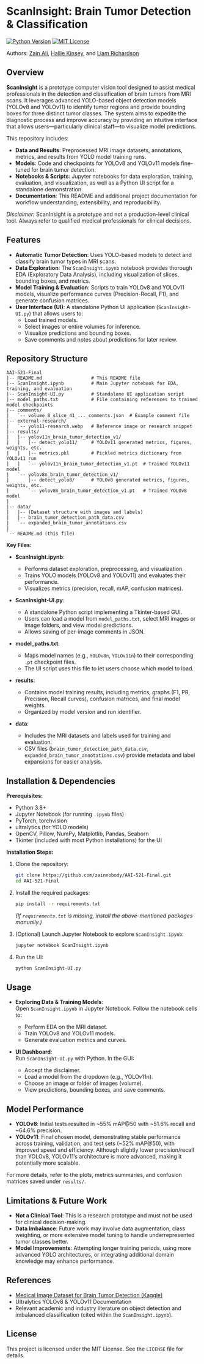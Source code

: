 # ScanInsight: Brain Tumor Detection & Classification

[![Python Version](https://img.shields.io/badge/Python-3.8%2B-blue.svg)](https://www.python.org/)
[![MIT License](https://img.shields.io/badge/License-MIT-yellow.svg)](./LICENSE)

Authors: [Zain Ali](https://github.com/zainnobody), [Hallie Kinsey](https://github.com/halliekinsey), and [Liam Richardson](https://github.com/oliwansd)



## Overview

**ScanInsight** is a prototype computer vision tool designed to assist medical professionals in the detection and classification of brain tumors from MRI scans. It leverages advanced YOLO-based object detection models (YOLOv8 and YOLOv11) to identify tumor regions and provide bounding boxes for three distinct tumor classes. The system aims to expedite the diagnostic process and improve accuracy by providing an intuitive interface that allows users—particularly clinical staff—to visualize model predictions.

This repository includes:

- **Data and Results**: Preprocessed MRI image datasets, annotations, metrics, and results from YOLO model training runs.
- **Models**: Code and checkpoints for YOLOv8 and YOLOv11 models fine-tuned for brain tumor detection.
- **Notebooks & Scripts**: Jupyter notebooks for data exploration, training, evaluation, and visualization, as well as a Python UI script for a standalone demonstration.
- **Documentation**: This README and additional project documentation for workflow understanding, extensibility, and reproducibility.

*Disclaimer:* ScanInsight is a prototype and not a production-level clinical tool. Always refer to qualified medical professionals for clinical decisions.

## Features

- **Automatic Tumor Detection**: Uses YOLO-based models to detect and classify brain tumor types in MRI scans.
- **Data Exploration**: The `ScanInsight.ipynb` notebook provides thorough EDA (Exploratory Data Analysis), including visualization of slices, bounding boxes, and metrics.
- **Model Training & Evaluation**: Scripts to train YOLOv8 and YOLOv11 models, visualize performance curves (Precision-Recall, F1), and generate confusion matrices.
- **User Interface (UI)**: A standalone Python UI application (`ScanInsight-UI.py`) that allows users to:
  - Load trained models.
  - Select images or entire volumes for inference.
  - Visualize predictions and bounding boxes.
  - Save comments and notes about predictions for later review.
  
## Repository Structure

```
AAI-521-Final
|-- README.md                  # This README file
|-- ScanInsight.ipynb          # Main Jupyter notebook for EDA, training, and evaluation
|-- ScanInsight-UI.py          # Standalone UI application script
|-- model_paths.txt            # File containing references to trained model checkpoints
|-- comments/
|   `-- volume_8_slice_41_..._comments.json  # Example comment file
|-- external-research/
|   `-- yolo11-research.webp   # Reference image or research snippet
|-- results/
|   |-- yolov11n_brain_tumor_detection_v1/
|   |   |-- detect_yolo11/     # YOLOv11 generated metrics, figures, weights, etc.
|   |   |-- metrics.pkl        # Pickled metrics dictionary from YOLOv11 run
|   |   `-- yolov11n_brain_tumor_detection_v1.pt  # Trained YOLOv11 model
|   `-- yolov8n_brain_tumor_detection_v1/
|       |-- detect_yolo8/      # YOLOv8 generated metrics, figures, weights, etc.
|       `-- yolov8n_brain_tumor_detection_v1.pt   # Trained YOLOv8 model
|
|-- data/
|   |-- (Dataset structure with images and labels)
|   |-- brain_tumor_detection_path_data.csv
|   `-- expanded_brain_tumor_annotations.csv
|
`-- README.md (this file)
```

**Key Files:**

- **ScanInsight.ipynb**:  
  - Performs dataset exploration, preprocessing, and visualization.
  - Trains YOLO models (YOLOv8 and YOLOv11) and evaluates their performance.
  - Visualizes metrics (precision, recall, mAP, confusion matrices).
  
- **ScanInsight-UI.py**:  
  - A standalone Python script implementing a Tkinter-based GUI.
  - Users can load a model from `model_paths.txt`, select MRI images or image folders, and view model predictions.
  - Allows saving of per-image comments in JSON.

- **model_paths.txt**:  
  - Maps model names (e.g., `YOLOv8n`, `YOLOv11n`) to their corresponding `.pt` checkpoint files.
  - The UI script uses this file to let users choose which model to load.

- **results**:  
  - Contains model training results, including metrics, graphs (F1, PR, Precision, Recall curves), confusion matrices, and final model weights.
  - Organized by model version and run identifier.

- **data**:  
  - Includes the MRI datasets and labels used for training and evaluation.
  - CSV files (`brain_tumor_detection_path_data.csv`, `expanded_brain_tumor_annotations.csv`) provide metadata and label expansions for easier analysis.

## Installation & Dependencies

**Prerequisites:**

- Python 3.8+  
- Jupyter Notebook (for running `.ipynb` files)  
- PyTorch, torchvision  
- ultralytics (for YOLO models)  
- OpenCV, Pillow, NumPy, Matplotlib, Pandas, Seaborn  
- Tkinter (included with most Python installations) for the UI

**Installation Steps:**

1. Clone the repository:
   ```bash
   git clone https://github.com/zainnobody/AAI-521-Final.git
   cd AAI-521-Final
   ```

2. Install the required packages:
   ```bash
   pip install -r requirements.txt
   ```
   *(If `requirements.txt` is missing, install the above-mentioned packages manually.)*

3. (Optional) Launch Jupyter Notebook to explore `ScanInsight.ipynb`:
   ```bash
   jupyter notebook ScanInsight.ipynb
   ```

4. Run the UI:
   ```bash
   python ScanInsight-UI.py
   ```

## Usage

- **Exploring Data & Training Models**:  
  Open `ScanInsight.ipynb` in Jupyter Notebook. Follow the notebook cells to:
  - Perform EDA on the MRI dataset.
  - Train YOLOv8 and YOLOv11 models.
  - Generate evaluation metrics and curves.

- **UI Dashboard**:  
  Run `ScanInsight-UI.py` with Python. In the GUI:
  - Accept the disclaimer.
  - Load a model from the dropdown (e.g., YOLOv11n).
  - Choose an image or folder of images (volume).
  - View predictions, bounding boxes, and save comments.

## Model Performance

- **YOLOv8**: Initial tests resulted in ~55% mAP@50 with ~51.6% recall and ~64.6% precision.
- **YOLOv11**: Final chosen model, demonstrating stable performance across training, validation, and test sets (~52% mAP@50), with improved speed and efficiency. Although slightly lower precision/recall than YOLOv8, YOLOv11’s architecture is more advanced, making it potentially more scalable.

For more details, refer to the plots, metrics summaries, and confusion matrices saved under `results/`.

## Limitations & Future Work

- **Not a Clinical Tool**: This is a research prototype and must not be used for clinical decision-making.
- **Data Imbalance**: Future work may involve data augmentation, class weighting, or more extensive model tuning to handle underrepresented tumor classes better.
- **Model Improvements**: Attempting longer training periods, using more advanced YOLO architectures, or integrating additional domain knowledge may enhance performance.

## References

- [Medical Image Dataset for Brain Tumor Detection (Kaggle)](https://www.kaggle.com/datasets/pkdarabi/medical-image-dataset-brain-tumor-detection/data)
- Ultralytics YOLOv8 & YOLOv11 Documentation  
- Relevant academic and industry literature on object detection and imbalanced classification (cited within the `ScanInsight.ipynb`).

## License

This project is licensed under the MIT License. See the `LICENSE` file for details.
